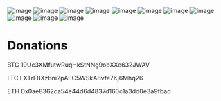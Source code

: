 ![image](pptimages/01.png)
![image](pptimages/02.png)
![image](pptimages/03.png)
![image](pptimages/04.png)
![image](pptimages/05.png)
![image](pptimages/06.png)
![image](pptimages/07.png)
![image](pptimages/08.png)
![image](pptimages/09.png)
![image](pptimages/10.png)
![image](pptimages/11.png)

# Donations

BTC 19Uc3XMfutwRuqHkStNNg9obXXe632JWAV

LTC LXTrF8Xz6ni2pAEC5WSkA8vfe7Kj6Mhq26

ETH 0x0ae8362ca54e44d6d4837d160c1a3dd0e3a9fbad

